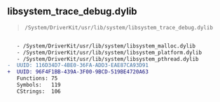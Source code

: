 ## libsystem_trace_debug.dylib

> `/System/DriverKit/usr/lib/system/libsystem_trace_debug.dylib`

```diff

   - /System/DriverKit/usr/lib/system/libsystem_malloc.dylib
   - /System/DriverKit/usr/lib/system/libsystem_platform.dylib
   - /System/DriverKit/usr/lib/system/libsystem_pthread.dylib
-  UUID: 116D34D7-4BE0-36FA-ADD3-EAE87CA93D91
+  UUID: 96F4F1BB-439A-3F00-9BCD-519BE4720A63
   Functions: 75
   Symbols:   119
   CStrings:  106

```
